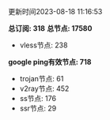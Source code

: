 更新时间2023-08-18 11:16:53

**总订阅: 318**
**总节点: 17580**
- vless节点: 238

**google ping有效节点: 718**
- trojan节点: 61
- v2ray节点: 452
- ss节点: 176
- ssr节点: 29
